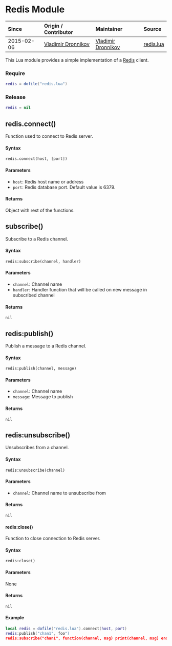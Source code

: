 # Redis Module
| Since  | Origin / Contributor  | Maintainer  | Source  |
| :----- | :-------------------- | :---------- | :------ |
| 2015-02-06 | [Vladimir Dronnikov](https://github.com/dvv) | [Vladimir Dronnikov](https://github.com/dvv) | [redis.lua](../../../lua_modules/redis/redis.lua) |

This Lua module provides a simple implementation of a [Redis](https://redis.io/) client.

### Require
```lua
redis = dofile("redis.lua")
```

### Release
```lua
redis = nil
```

## redis.connect()
Function used to connect to Redis server.

#### Syntax
`redis.connect(host, [port])`

#### Parameters
- `host`: Redis host name or address
- `port`: Redis database port. Default value is 6379.

#### Returns
Object with rest of the functions.

## subscribe()
Subscribe to a Redis channel.

#### Syntax
`redis:subscribe(channel, handler)`

#### Parameters
- `channel`: Channel name
- `handler`: Handler function that will be called on new message in subscribed channel

#### Returns
`nil`

## redis:publish()
Publish a message to a Redis channel.

#### Syntax
`redis:publish(channel, message)`

#### Parameters
- `channel`: Channel name
- `message`: Message to publish

#### Returns
`nil`

## redis:unsubscribe()
Unsubscribes from a channel.

#### Syntax
`redis:unsubscribe(channel)`

#### Parameters
- `channel`: Channel name to unsubscribe from

#### Returns
`nil`

#### redis:close()
Function to close connection to Redis server.

#### Syntax
`redis:close()`

#### Parameters
None

#### Returns
`nil`

#### Example
```lua
local redis = dofile("redis.lua").connect(host, port)
redis:publish("chan1", foo")
redis:subscribe("chan1", function(channel, msg) print(channel, msg) end)
```